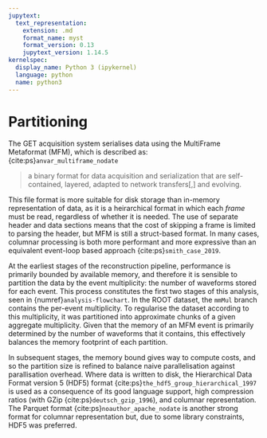 ```yaml
---
jupytext:
  text_representation:
    extension: .md
    format_name: myst
    format_version: 0.13
    jupytext_version: 1.14.5
kernelspec:
  display_name: Python 3 (ipykernel)
  language: python
  name: python3
---
```


# Partitioning
The GET acquisition system serialises data using the MultiFrame Metaformat (MFM), which is described as: {cite:ps}`anvar_multiframe_nodate`
> a binary format for data acquisition and serialization that are self-contained, layered, adapted to network transfers[,] and evolving. 

This file format is more suitable for disk storage than in-memory representation of data, as it is a heirarchical format in which each _frame_ must be read, regardless of whether it is needed. The use of separate header and data sections means that the cost of skipping a frame is limited to parsing the header, but MFM is still a struct-based format. In many cases, columnar processing is both more performant and more expressive than an equivalent event-loop based approach {cite:ps}`smith_case_2019`. 

At the earliest stages of the reconstruction pipeline, performance is primarily bounded by available memory, and therefore it is sensible to partition the data by the event multiplicity: the number of waveforms stored for each event. This process constitutes the first two stages of this analysis, seen in {numref}`analysis-flowchart`. In the ROOT dataset, the `mmMul` branch contains the per-event multiplicity. To regularise the dataset according to this multiplicity, it was partitioned into approximate chunks of a given aggregate multiplicity. Given that the memory of an MFM event is primarily determined by the number of waveforms that it contains, this effectively balances the memory footprint of each partition.

In subsequent stages, the memory bound gives way to compute costs, and so the partition size is refined to balance naive parallelisation against parallisation overhead. Where data is written to disk, the Hierarchical Data Format version 5 (HDF5) format {cite:ps}`the_hdf5_group_hierarchical_1997` is used as a consequence of its good language support, high compression ratios (with GZip {cite:ps}`deutsch_gzip_1996`), and columnar representation. The Parquet format {cite:ps}`noauthor_apache_nodate` is another strong format for columnar representation but, due to some library constraints, HDF5 was preferred.
